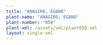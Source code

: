 ```yaml
---
title: "ANAGIRO, EGANO"
plant-name: "ANAGIRO, EGANO"
plant-number: "058"
plant-xml: /assets/xml/plant058.xml
layout: single-xml
---
```

